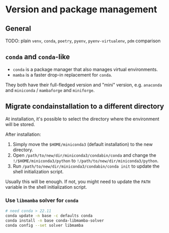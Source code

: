 # Version and package management

## General

TODO: plain `venv`,  `conda`, `poetry`, `pyenv`, `pyenv-virtualenv`, `pdm` comparison

## `conda` and `conda`-like

- `conda` is a package manager that also manages virtual environments.
- `mamba` is a faster drop-in replacement for `conda`.

They both have their full-fledged version and "mini" version, e.g. `anaconda` and `miniconda` / `mambaforge` and `miniforge`.

## Migrate  condainstallation to a different directory

At installation, it's possible to select the directory where the environment will be stored.

After installation:

1. Simply move the `$HOME/miniconda3` (default installation) to the new directory.
2. Open `/path/to/new/dir/miniconda3/condabin/conda` and change the `!/$HOME/miniconda3/python` to `!/path/to/new/dir/miniconda3/python`.
3. Run `/path/to/new/dir/miniconda3/condabin/conda init` to update the shell initialization script.

Usually this will be enough. If not, you might need to update the `PATH` variable in the shell initialization script.

### Use `libmamba` solver for `conda`

```bash
# need conda > 22.11
conda update -n base -c defaults conda
conda install -n base conda-libmamba-solver
conda config --set solver libmamba
```
